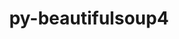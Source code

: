 ---
title: "py-beautifulsoup4"
layout: cache
categories: [package, v0.20.1]
meta: {"versions": ["4.11.1"], "compilers": ["gcc@=11.1.0", "gcc@=11.3.0"], "oss": ["ubuntu20.04", "ubuntu22.04"], "platforms": ["linux"], "targets": ["ppc64le", "x86_64_v3"], "stacks": ["data-vis-sdk", "e4s", "e4s-power", "ml-linux-x86_64-cpu", "ml-linux-x86_64-cuda", "root"], "num_specs": 11, "num_specs_by_stack": {"e4s-power": 3, "root": 11, "data-vis-sdk": 4, "e4s": 3, "ml-linux-x86_64-cuda": 1, "ml-linux-x86_64-cpu": 1}}
spec_details: [{"hash": "6b7e4ap2nuaguo6pgl5oew4duerl725p", "compiler": "gcc@=11.1.0", "versions": ["4.11.1"], "os": "ubuntu20.04", "platform": "linux", "target": "ppc64le", "variants": ["build_system=python_pip", "~html5lib", "~lxml"], "stacks": ["e4s-power", "root"], "size": "-", "tarball": "https://binaries.spack.io/v0.20.1/build_cache/linux-ubuntu20.04-ppc64le/gcc-11.1.0/py-beautifulsoup4-4.11.1/linux-ubuntu20.04-ppc64le-gcc-11.1.0-py-beautifulsoup4-4.11.1-6b7e4ap2nuaguo6pgl5oew4duerl725p.spack"}, {"hash": "x7go36ne3ajig7oxmnw2rxyawqzbze7q", "compiler": "gcc@=11.1.0", "versions": ["4.11.1"], "os": "ubuntu20.04", "platform": "linux", "target": "ppc64le", "variants": ["build_system=python_pip", "~html5lib", "~lxml"], "stacks": ["e4s-power", "root"], "size": "-", "tarball": "https://binaries.spack.io/v0.20.1/build_cache/linux-ubuntu20.04-ppc64le/gcc-11.1.0/py-beautifulsoup4-4.11.1/linux-ubuntu20.04-ppc64le-gcc-11.1.0-py-beautifulsoup4-4.11.1-x7go36ne3ajig7oxmnw2rxyawqzbze7q.spack"}, {"hash": "g2hy5lau5t7vzudfpnzyhbxeemzyxvlm", "compiler": "gcc@=11.1.0", "versions": ["4.11.1"], "os": "ubuntu20.04", "platform": "linux", "target": "ppc64le", "variants": ["build_system=python_pip", "~html5lib", "~lxml"], "stacks": ["e4s-power", "root"], "size": "-", "tarball": "https://binaries.spack.io/v0.20.1/build_cache/linux-ubuntu20.04-ppc64le/gcc-11.1.0/py-beautifulsoup4-4.11.1/linux-ubuntu20.04-ppc64le-gcc-11.1.0-py-beautifulsoup4-4.11.1-g2hy5lau5t7vzudfpnzyhbxeemzyxvlm.spack"}, {"hash": "lfth73vw25hsmpxmnzqksh4lwulxa7wt", "compiler": "gcc@=11.1.0", "versions": ["4.11.1"], "os": "ubuntu20.04", "platform": "linux", "target": "x86_64_v3", "variants": ["build_system=python_pip", "~html5lib", "~lxml"], "stacks": ["root", "data-vis-sdk"], "size": "-", "tarball": "https://binaries.spack.io/v0.20.1/build_cache/linux-ubuntu20.04-x86_64_v3/gcc-11.1.0/py-beautifulsoup4-4.11.1/linux-ubuntu20.04-x86_64_v3-gcc-11.1.0-py-beautifulsoup4-4.11.1-lfth73vw25hsmpxmnzqksh4lwulxa7wt.spack"}, {"hash": "eo5vmj735tw5vh4465hdggueeb4tvzbr", "compiler": "gcc@=11.1.0", "versions": ["4.11.1"], "os": "ubuntu20.04", "platform": "linux", "target": "x86_64_v3", "variants": ["build_system=python_pip", "~html5lib", "~lxml"], "stacks": ["root", "data-vis-sdk"], "size": "-", "tarball": "https://binaries.spack.io/v0.20.1/build_cache/linux-ubuntu20.04-x86_64_v3/gcc-11.1.0/py-beautifulsoup4-4.11.1/linux-ubuntu20.04-x86_64_v3-gcc-11.1.0-py-beautifulsoup4-4.11.1-eo5vmj735tw5vh4465hdggueeb4tvzbr.spack"}, {"hash": "tfxw4uk7tgeuuo3nvs7xo6rgndfkdzrw", "compiler": "gcc@=11.1.0", "versions": ["4.11.1"], "os": "ubuntu20.04", "platform": "linux", "target": "x86_64_v3", "variants": ["build_system=python_pip", "~html5lib", "~lxml"], "stacks": ["root", "e4s"], "size": "-", "tarball": "https://binaries.spack.io/v0.20.1/build_cache/linux-ubuntu20.04-x86_64_v3/gcc-11.1.0/py-beautifulsoup4-4.11.1/linux-ubuntu20.04-x86_64_v3-gcc-11.1.0-py-beautifulsoup4-4.11.1-tfxw4uk7tgeuuo3nvs7xo6rgndfkdzrw.spack"}, {"hash": "3znvlpidrp5mutg3pnxw2vxqcdzx3zkd", "compiler": "gcc@=11.1.0", "versions": ["4.11.1"], "os": "ubuntu20.04", "platform": "linux", "target": "x86_64_v3", "variants": ["build_system=python_pip", "~html5lib", "~lxml"], "stacks": ["root", "data-vis-sdk"], "size": "-", "tarball": "https://binaries.spack.io/v0.20.1/build_cache/linux-ubuntu20.04-x86_64_v3/gcc-11.1.0/py-beautifulsoup4-4.11.1/linux-ubuntu20.04-x86_64_v3-gcc-11.1.0-py-beautifulsoup4-4.11.1-3znvlpidrp5mutg3pnxw2vxqcdzx3zkd.spack"}, {"hash": "xzm67jok5inarxr5ijyvmcvqya4rkcyt", "compiler": "gcc@=11.1.0", "versions": ["4.11.1"], "os": "ubuntu20.04", "platform": "linux", "target": "x86_64_v3", "variants": ["build_system=python_pip", "~html5lib", "~lxml"], "stacks": ["root", "data-vis-sdk"], "size": "-", "tarball": "https://binaries.spack.io/v0.20.1/build_cache/linux-ubuntu20.04-x86_64_v3/gcc-11.1.0/py-beautifulsoup4-4.11.1/linux-ubuntu20.04-x86_64_v3-gcc-11.1.0-py-beautifulsoup4-4.11.1-xzm67jok5inarxr5ijyvmcvqya4rkcyt.spack"}, {"hash": "4abjxwntfiwpq35elmhmdxsztwvbhybb", "compiler": "gcc@=11.1.0", "versions": ["4.11.1"], "os": "ubuntu20.04", "platform": "linux", "target": "x86_64_v3", "variants": ["build_system=python_pip", "~html5lib", "~lxml"], "stacks": ["root", "e4s"], "size": "-", "tarball": "https://binaries.spack.io/v0.20.1/build_cache/linux-ubuntu20.04-x86_64_v3/gcc-11.1.0/py-beautifulsoup4-4.11.1/linux-ubuntu20.04-x86_64_v3-gcc-11.1.0-py-beautifulsoup4-4.11.1-4abjxwntfiwpq35elmhmdxsztwvbhybb.spack"}, {"hash": "65uw4qq4lmkbdy34ubldsnbd2ed7m4ng", "compiler": "gcc@=11.1.0", "versions": ["4.11.1"], "os": "ubuntu20.04", "platform": "linux", "target": "x86_64_v3", "variants": ["build_system=python_pip", "~html5lib", "~lxml"], "stacks": ["root", "e4s"], "size": "-", "tarball": "https://binaries.spack.io/v0.20.1/build_cache/linux-ubuntu20.04-x86_64_v3/gcc-11.1.0/py-beautifulsoup4-4.11.1/linux-ubuntu20.04-x86_64_v3-gcc-11.1.0-py-beautifulsoup4-4.11.1-65uw4qq4lmkbdy34ubldsnbd2ed7m4ng.spack"}, {"hash": "sb6z34hk6wpr3wo5vo5prp4bb553mvn2", "compiler": "gcc@=11.3.0", "versions": ["4.11.1"], "os": "ubuntu22.04", "platform": "linux", "target": "x86_64_v3", "variants": ["build_system=python_pip", "~html5lib", "~lxml"], "stacks": ["ml-linux-x86_64-cuda", "ml-linux-x86_64-cpu", "root"], "size": "-", "tarball": "https://binaries.spack.io/v0.20.1/build_cache/linux-ubuntu22.04-x86_64_v3/gcc-11.3.0/py-beautifulsoup4-4.11.1/linux-ubuntu22.04-x86_64_v3-gcc-11.3.0-py-beautifulsoup4-4.11.1-sb6z34hk6wpr3wo5vo5prp4bb553mvn2.spack"}]
---
